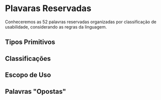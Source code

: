 # Plavaras Reservadas

Conheceremos as 52 palavras reservadas organizadas por classificação de
usabilidade, considerando as regras da linguagem.

## Tipos Primitivos

## Classificações

## Escopo de Uso

## Palavras "Opostas"